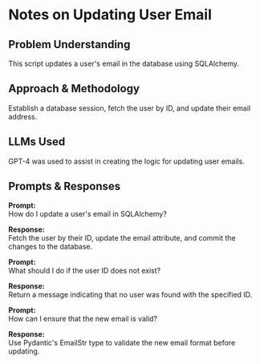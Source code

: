 # Notes on Updating User Email

## Problem Understanding
This script updates a user's email in the database using SQLAlchemy.

## Approach & Methodology
Establish a database session, fetch the user by ID, and update their email address.

## LLMs Used
GPT-4 was used to assist in creating the logic for updating user emails.

## Prompts & Responses
**Prompt:**  
How do I update a user's email in SQLAlchemy?

**Response:**  
Fetch the user by their ID, update the email attribute, and commit the changes to the database.

**Prompt:**  
What should I do if the user ID does not exist?

**Response:**  
Return a message indicating that no user was found with the specified ID.

**Prompt:**  
How can I ensure that the new email is valid?

**Response:**  
Use Pydantic's EmailStr type to validate the new email format before updating.
